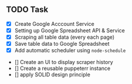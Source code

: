 ## TODO Task
- [x] Create Google Acccount Service
- [x] Setting up Google Spreadsheet API & Service
- [x] Scraping all table data (every each page)
- [x] Save table data to Google Spreadsheet
- [x] Add automatic scheduler using `node-schedule`
- [] Create an UI to display scraper history
- [] Create a reusable puppeterr instance
- [] apply SOLID design principle